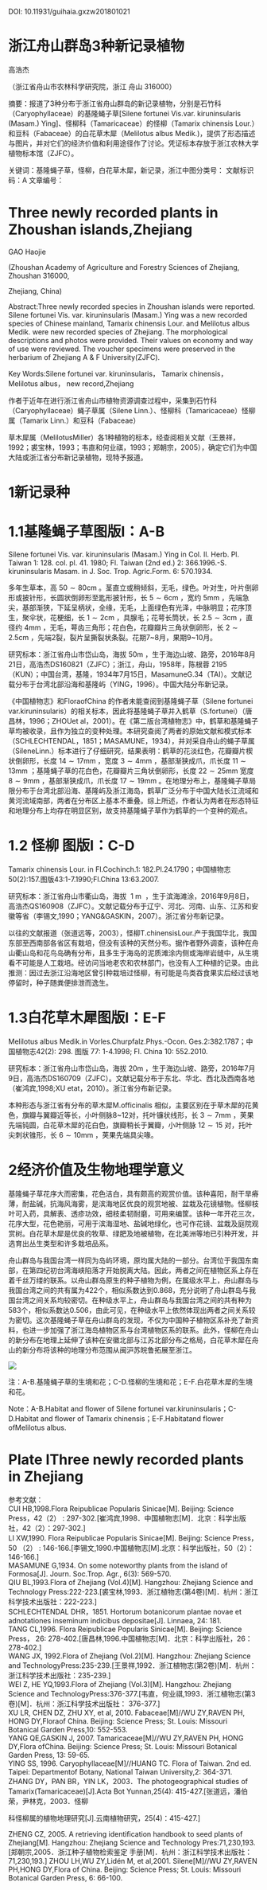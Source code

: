 DOl: 10.11931/guihaia.gxzw201801021

# 浙江舟山群岛3种新记录植物

高浩杰

（浙江省舟山市农林科学研究院，浙江 舟山 316000）

摘要：报道了3种分布于浙江省舟山群岛的新记录植物，分别是石竹科（Caryophyllaceae）的基隆蝇子草[Silene fortunei Vis.var. kiruninsularis (Masam.) Ying]、怪柳科（Tamaricaceae）的怪柳（Tamarix chinensis Lour.）和豆科（Fabaceae）的白花草木犀（Melilotus albus Medik.)，提供了形态描述与图片，并对它们的经济价值和利用途径作了讨论。凭证标本存放于浙江农林大学植物标本馆（ZJFC）。

关键词：基隆蝇子草，怪柳，白花草木犀，新记录，浙江中图分类号： 文献标识码：A 文章编号：

# Three newly recorded plants in Zhoushan islands,Zhejiang

GAO Haojie

(Zhoushan Academy of Agriculture and Forestry Sciences of Zhejiang, Zhoushan 316000,

Zhejiang, China)

Abstract:Three newly recorded species in Zhoushan islands were reported. Silene fortunei Vis. var. kiruninsularis (Masam.) Ying was a new recorded species of Chinese mainland, Tamarix chinensis Lour. and Melilotus albus Medik. were new recorded species of Zhejiang. The morphological descriptions and photos were provided. Their values on economy and way of use were reviewed. The voucher specimens were preserved in the herbarium of Zhejiang A & F University(ZJFC).

Key Words:Silene fortunei var. kiruninsularis， Tamarix chinensis， Melilotus albus， new record,Zhejiang

作者于近年在进行浙江省舟山市植物资源调查过程中，采集到石竹科（Caryophyllaceae）蝇子草属（Silene Linn.）、怪柳科（Tamaricaceae）怪柳属（Tamarix Linn.）和豆科（Fabaceae）

草木犀属（MelilotusMiller）各1种植物的标本，经查阅相关文献（王景祥，1992；裘宝林，1993；韦直和何业祺，1993；郑朝宗，2005），确定它们为中国大陆或浙江省分布新记录植物，现特予报道。

# 1新记录种

# 1.1基隆蝇子草图版I：A-B

Silene fortunei Vis. var. kiruninsularis (Masam.) Ying in Col. Il. Herb. Pl. Taiwan 1: 128. col. pl. 41. 1980; Fl. Taiwan (2nd ed.) 2: 366.1996.-S. kiruninsularis Masam. in J. Soc. Trop. Agric.Form. 6: 570.1934.

多年生草本，高 $5 0 { \sim } 8 0 \mathrm { c m }$ 。茎直立或稍倾斜，无毛，绿色。叶对生，叶片倒卵形或披针形，长圆状倒卵形至匙形披针形，长 $5 { \sim } 6 \mathrm { c m }$ ，宽约 $5 \mathrm { m m }$ ，先端急尖，基部渐狭，下延呈柄状，全缘，无毛，上面绿色有光泽，中脉明显；花序顶生，聚伞状，花梗细，长 $1 { \sim } 2 \mathrm { c m }$ ，具腺毛；花萼长筒状，长 $2 . 5 { \sim } 3 \mathrm { c m }$ ，直径约 $4 \mathrm { m m }$ ，无毛，萼齿三角形；花白色，花瓣瓣片三角状倒卵形，长 $2 { \sim } 2 . 5 \mathrm { c m }$ ，先端2裂，裂片呈撕裂状条裂。花期7\~8月，果期9\~10月。

研究标本：浙江省舟山市岱山岛，海拔 $5 0 \mathrm { m }$ ，生于海边山坡、路旁，2016年8月21日，高浩杰DS160821（ZJFC）；浙江，舟山，1958年，陈根蓉 2195（KUN）；中国台湾，基隆，1934年7月15日，MasamuneG.34（TAI）。文献记载分布于台湾北部沿海和基隆屿（YING，1996）。中国大陆分布新记录。

《中国植物志》和FloraofChina 的作者未能查阅到基隆蝇子草（Silene fortunei var.kiruninsularis）的相关标本，因此将基隆蝇子草并入鹤草（S.fortunei）（唐昌林，1996；ZHOUet al，2001）。在《第二版台湾植物志》中，鹤草和基隆蝇子草均被收录，且作为独立的变种处理。本研究查阅了两者的原始文献和模式标本（SCHLECHTENDAL，1851；MASAMUNE，1934），并对采自舟山的蝇子草属（SileneLinn.）标本进行了仔细研究，结果表明：鹤草的花淡红色，花瓣瓣片楔状倒卵形，长度 $1 4 { \sim } 1 7 \mathrm { m m }$ ，宽度 $3 { \sim } 4 \mathrm { m m }$ ，基部渐狭成爪，爪长度 $1 1 { \sim } 1 3 \mathrm { m m }$ ；基隆蝇子草的花白色，花瓣瓣片三角状倒卵形，长度 $2 2 { \sim } 2 5 \mathrm { m m }$ 宽度 $8 { \sim } 9 \mathrm { m m }$ ，基部渐狭成爪，爪长度 $1 7 { \sim } 1 9 \mathrm { m m }$ 。在地理分布上，基隆蝇子草局限分布于台湾北部沿海、基隆屿及浙江海岛，鹤草广泛分布于中国大陆长江流域和黄河流域南部，两者在分布区上基本不重叠。综上所述，作者认为两者在形态特征和地理分布上均存在明显区别，故支持基隆蝇子草作为鹤草的一个变种的观点。

# 1.2 怪柳 图版I：C-D

Tamarix chinensis Lour. in Fl.Cochinch.1: 182.Pl.24.1790；中国植物志 50(2):157.图版43:1-7.1990;Fl.China 13:63.2007.

研究标本：浙江省舟山市衢山岛，海拔 $\mathrm { ~ 1 ~ m ~ }$ ，生于滨海滩涂，2016年9月8日，高浩杰QS160908（ZJFC）。文献记载分布于辽宁、河北、河南、山东、江苏和安徽等省（李锡文,1990；YANG&GASKIN，2007）。浙江省分布新记录。

以往的文献报道（张道远等，2003），怪柳T.chinensisLour.产于我国华北，我国东部至西南部各省区有栽培，但没有该种的天然分布。据作者野外调查，该种在舟山衢山岛和花鸟岛确有分布，且多生于海岛的泥质滩涂内侧或海岸岩缝中，从生境看不可能是人工栽培。经访问当地老农和农林部门，也没有人工种植的记录。由此推测：因过去浙江沿海地区曾引种栽培过怪柳，有可能是鸟类吞食果实后经过该地停留时，种子随粪便排泄而逸生。

# 1.3白花草木犀图版I：E-F

Melilotus albus Medik.in Vorles.Churpfalz.Phys.-Ocon. Ges.2:382.1787；中国植物志42(2): 298. 图版 77: 1-4.1998; Fl. China 10: 552.2010.

研究标本：浙江省舟山市岱山岛，海拔 $2 0 \mathrm { m }$ ，生于海边山坡、路旁，2016年7月9日，高浩杰DS160709（ZJFC）。文献记载分布于东北、华北、西北及西南各地（崔鸿宾,1998;XU etat，2010）。浙江省分布新记录。

本种形态与浙江省有分布的草木犀M.officinalis 相似，主要区别在于草木犀的花黄色，旗瓣与翼瓣近等长，小叶侧脉8\~12对，托叶镰状线形，长 $3 { \sim } 7 \mathrm { m m }$ ，荚果先端钝圆，白花草木犀的花白色，旗瓣稍长于翼瓣，小叶侧脉 $1 2 { \sim } 1 5$ 对，托叶尖刺状锥形，长 $6 { \sim } 1 0 \mathrm { m m }$ ，荚果先端具尖喙。

# 2经济价值及生物地理学意义

基隆蝇子草花序大而密集，花色洁白，具有颇高的观赏价值。该种喜阳，耐干旱瘠薄，耐盐碱，抗海风海雾，是滨海地区优良的观赏地被、盆栽及花镜植物。怪柳枝叶可入药，具解表、透疹功效，细枝柔韧耐磨，可用来编筐。该种一年开花三次，花序大型，花色艳丽，可用于滨海湿地、盐碱地绿化，也可作花镜、盆栽及庭院观赏树。白花草木犀是优良的牧草、绿肥及地被植物，在北美洲等地已引种开发，并选育出丛生类型和许多栽培品系。

舟山群岛与我国台湾一样同为岛屿环境，原均属大陆的一部分。台湾位于我国东南部，在第四纪初台湾海峡陷落才开始脱离大陆。因此，两者之间在植物区系上存在着千丝万缕的联系。以舟山群岛原生的种子植物为例，在属级水平上，舟山群岛与我国台湾之间的共有属为422个，相似系数达到0.868，充分说明了舟山群岛与我国台湾之间关系均较密切。在种级水平上，舟山群岛与我国台湾之间的共有种为583个，相似系数达0.506，由此可见，在种级水平上依然体现出两者之间关系较为密切。这次基隆蝇子草在舟山群岛的发现，不仅为中国种子植物区系补充了新资料，也进一步加强了浙江海岛植物区系与台湾植物区系的联系。此外，怪柳在舟山的新分布在地理上延伸了该种在安徽北部与江苏北部分布之格局，白花草木犀在舟山的新分布将该种的地理分布范围从闽沪苏皖鲁拓展至浙江。

![](images/f46ce707d5172a7e755dd8ecb14ce75e701a7cc664f27616fea4895a0d717840.jpg)

注：A-B.基隆蝇子草的生境和花；C-D.怪柳的生境和花；E-F.白花草木犀的生境和花。

Note：A-B.Habitat and flower of Silene fortunei var.kiruninsularis；C-D.Habitat and flower of Tamarix chinensis；E-F.Habitatand flower ofMelilotus albus.

# Plate IThree newly recorded plants in Zhejiang

参考文献：  
CUI HB,1998.Flora Reipublicae Popularis Sinicae[M]. Beijing: Science Press，42（2） : 297-302.[崔鸿宾,1998．中国植物志[M]．北京：科学出版社，42（2）：297-302.]  
LI XW,1990. Flora Reipublicae Popularis Sinicae[M]. Beijing: Science Press， 50 （2） : 146-166.[李锡文,1990.中国植物志[M].北京：科学出版社，50（2）：146-166.]  
MASAMUNE G,1934. On some noteworthy plants from the island of Formosa[J]. Journ. Soc.Trop. Agr., 6(3): 569-570.  
QIU BL,1993.Flora of Zhejiang (Vol.4)[M]. Hangzhou: Zhejiang Science and Technology Press:222-223.[裘宝林,1993．浙江植物志(第4卷)[M]．杭州：浙江科学技术出版社：222-223.]  
SCHLECHTENDAL DHR，1851. Hortorum botanicorum plantae novae et adnotationes inseminum indicibus depositae[J]. Linnaea, 24: 181.  
TANG CL,1996. Flora Reipublicae Popularis Sinicae[M]. Beijing: Science Press， 26: 278-402.[唐昌林,1996.中国植物志[M]．北京：科学出版社，26：278-402.]  
WANG JX, 1992.Flora of Zhejiang (Vol.2)[M]. Hangzhou: Zhejiang Science and TechnologyPress:235-239.[王景祥,1992．浙江植物志(第2卷)[M]．杭州：浙江科学技术出版社：235-239.]  
WEI Z, HE YQ,1993.Flora of Zhejiang (Vol.3)[M]. Hangzhou: Zhejiang Science and TechnologyPress:376-377.[韦直，何业祺,1993．浙江植物志(第3卷)[M]．杭州：浙江科学技术出版社： 376-377.]  
XU LR, CHEN DZ, ZHU XY, et al, 2010. Fabaceae[M]//WU ZY,RAVEN PH, HONG DY,Floraof China. Beijing: Science Press; St. Louis: Missouri Botanical Garden Press,10: 552-553.  
YANG QE,GASKIN J, 2007. Tamaricaceae[M]//WU ZY,RAVEN PH, HONG DY,Flora ofChina. Beijing: Science Press; St. Louis: Missouri Botanical Garden Press, 13: 59-65.  
YING SS, 1996. Caryophyllaceae[M]//HUANG TC. Flora of Taiwan. 2nd ed. Taipei: Departmentof Botany, National Taiwan University,2: 364-371.  
ZHANG DY，PAN BR，YIN LK，2003．The photogeographical studies of Tamarix(Tamaricaceae)[J].Acta Bot Yunnan,25(4): 415-427.[张道远，潘伯荣，尹林克，2003．怪柳

科怪柳属的植物地理研究[J].云南植物研究，25(4)：415-427.]

ZHENG CZ, 2005. A retrieving identification handbook to seed plants of Zhejiang[M]. Hangzhou: Zhejiang Science and Technology Pres:71,230,193.[郑朝宗,2005．浙江种子植物检索鉴定 手册[M]．杭州：浙江科学技术出版社：71,230,193.] ZHOU LH,WU ZY,Lidén M, et al,2001. Silene[M]//WU ZY,RAVEN PH,HONG DY,Flora of China. Beijing: Science Press; St. Louis: Missouri Botanical Garden Press, 6: 66-100.